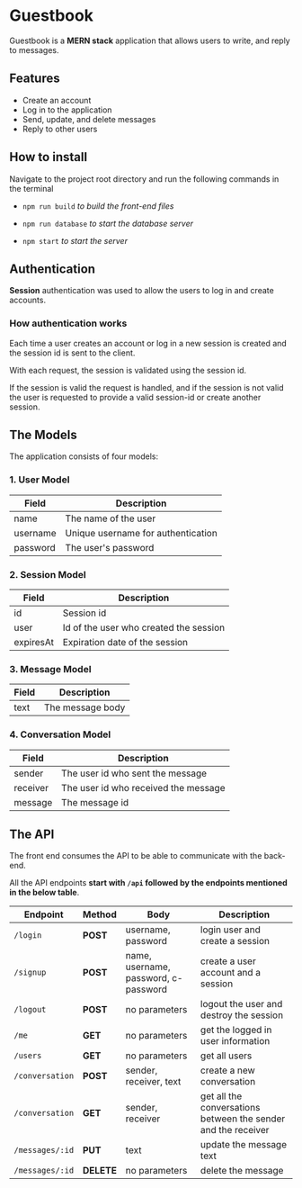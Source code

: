 # Guestbook

Guestbook is a **MERN stack** application that allows users to write, and reply to messages.

## Features

- Create an account
- Log in to the application
- Send, update, and delete messages
- Reply to other users

## How to install

Navigate to the project root directory and run the following commands in the terminal

- `npm run build` *to build the front-end files*

- `npm run database` *to start the database server*

- `npm start` *to start the server*

## Authentication

**Session** authentication was used to allow the users to log in and create accounts.

### How authentication works

Each time a user creates an account or log in a new session is created and the session id is sent to the client.

With each request, the session is validated using the session id.

If the session is valid the request is handled, and if the session is not valid the user is requested to provide a valid session-id or create another session.

## The Models

The application consists of four models:

### 1. User Model

| Field    | Description                        |
| -------- | ---------------------------------- |
| name     | The name of the user               |
| username | Unique username for authentication |
| password | The user's password                |

### 2. Session Model

| Field     | Description                            |
| --------- | -------------------------------------- |
| id        | Session id                             |
| user      | Id of the user who created the session |
| expiresAt | Expiration date of the session         |

### 3. Message Model

| Field | Description      |
| ----- | ---------------- |
| text  | The message body |

### 4. Conversation Model

| Field    | Description     |
| -------- | --------------- |
| sender   | The user id who sent the message   |
| receiver | The user id who received the message |
| message  | The message id  |

## The API

The front end consumes the API to be able to communicate with the back-end.

All the API endpoints **start with `/api` followed by the endpoints mentioned in the below table**.

| Endpoint      | Method | Body                                 | Description                                                   |
| ------------- | ------ | ------------------------------------ | ------------------------------------------------------------- |
| `/login`        | **POST**   | username, password                   | login user and create a session                               |
| `/signup`       | **POST**   | name, username, password, c-password | create a user account and a session                           |
| `/logout`       | **POST**   | no parameters                        | logout the user and destroy the session                       |
| `/me`           | **GET**    | no parameters                        | get the logged in user information                            |
| `/users`        | **GET**    | no parameters                        | get all users                                                 |
| `/conversation` | **POST**   | sender, receiver, text               | create a new conversation                                     |
| `/conversation` | **GET**    | sender, receiver                     | get all the conversations between the sender and the receiver |
| `/messages/:id` | **PUT**    | text                                 | update the message text                                       |
| `/messages/:id` | **DELETE** | no parameters                        | delete the message                                            |
